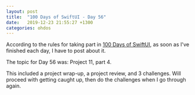 ```yaml
---
layout: post
title:  "100 Days of SwiftUI - Day 56"
date:   2019-12-23 21:55:27 +1300
categories: ohdos
---
```

According to the rules for taking part in [100 Days of SwiftUI](https://www.hackingwithswift.com/100/swiftui), as soon as I've finished each day, I have to post about it.

The topic for Day 56 was: Project 11, part 4.

This included a project wrap-up, a project review, and 3 challenges. Will proceed with getting caught up, then do the challenges when I go through again.
